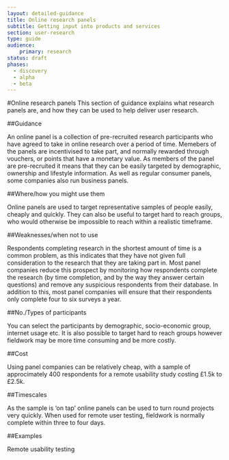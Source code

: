 ```yaml
---
layout: detailed-guidance
title: Online research panels
subtitle: Getting input into products and services
section: user-research
type: guide
audience: 
    primary: research 
status: draft
phases:
  - discovery
  - alpha
  - beta
---
```

    
#Online research panels
This section of guidance explains what research panels are, and how they can be used to help deliver user research.

##Guidance

An online panel is a collection of pre-recruited research participants who have agreed to take in online research over a period of time. Memebers of the panels are incentivised to take part, and normally rewarded through vouchers, or points that have a monetary value. As members of the panel are pre-recruited it means that they can be easily targeted by demographic, ownership and lifestyle information. As well as regular consumer panels, some companies also run business panels.

##Where/how you might use them

Online panels are used to target representative samples of people easily, cheaply and quickly. They can also be useful to target hard to reach groups, who would otherwise be impossible to reach within a realistic timeframe.

##Weaknesses/when not to use

Respondents completing research in the shortest amount of time is a common problem, as this indicates that they have not given full consideration to the research that they are taking part in. Most panel companies reduce this prospect by monitoring how respondents complete the research (by time completion, and by the way they answer certain questions) and remove any suspicious respondents from their database. In addition to this, most panel companies will ensure that their respondents only complete four to six surveys a year.

##No./Types of participants

You can select the participants by demographic, socio-economic group, internet usage etc. It is also possible to target hard to reach groups however fieldwork may be more time consuming and be more costly.

##Cost

Using panel companies can be relatively cheap, with a sample of approcimately 400 respondents for a remote usability study costing £1.5k to £2.5k.

##Timescales

As the sample is ‘on tap’ online panels can be used to turn round projects very quickly. When used for remote user testing, fieldwork is normally complete within three to four days.

##Examples
 
Remote usability testing


